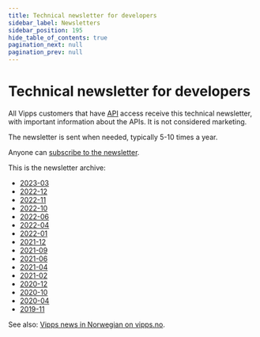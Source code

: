 ```yaml
---
title: Technical newsletter for developers
sidebar_label: Newsletters
sidebar_position: 195
hide_table_of_contents: true
pagination_next: null
pagination_prev: null
---
```



# Technical newsletter for developers



All Vipps customers that have
[API](https://developer.vippsmobilepay.com/docs/APIs)
access receive this technical newsletter,
with important information about the APIs.
It is not considered marketing.

The newsletter is sent when needed, typically 5-10 times a year.

Anyone can [subscribe to the newsletter](https://cloud.melding.vipps.no/utv).

This is the newsletter archive:

* [2023-03](2023-03-newsletter.md)
* [2022-12](2022-12-newsletter.md)
* [2022-11](2022-11-newsletter.md)
* [2022-10](2022-10-newsletter.md)
* [2022-06](2022-06-newsletter.md)
* [2022-04](2022-04-newsletter.md)
* [2022-01](2022-01-newsletter.md)
* [2021-12](2021-12-newsletter.md)
* [2021-09](2021-09-newsletter.md)
* [2021-06](2021-06-newsletter.md)
* [2021-04](2021-04-newsletter.md)
* [2021-02](2021-02-newsletter.md)
* [2020-12](2020-12-newsletter.md)
* [2020-10](2020-10-newsletter.md)
* [2020-04](2020-04-newsletter.md)
* [2019-11](2019-11-newsletter.md)

See also:
[Vipps news in Norwegian on vipps.no](https://www.vipps.no/om-oss/nyheter/).
